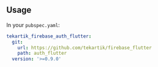 ## Usage

In your `pubspec.yaml`:

```yaml
tekartik_firebase_auth_flutter:
  git:
    url: https://github.com/tekartik/firebase_flutter
    path: auth_flutter
  version: '>=0.9.0'
```
